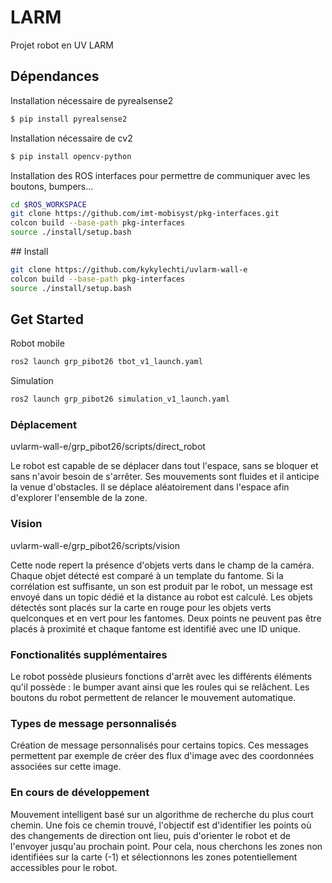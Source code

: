 # LARM
Projet robot en UV LARM

## Dépendances

Installation nécessaire de pyrealsense2
```sh
$ pip install pyrealsense2
```
Installation nécessaire de cv2
```sh
$ pip install opencv-python
```
Installation des ROS interfaces pour permettre de communiquer avec les boutons, bumpers...
```sh
cd $ROS_WORKSPACE
git clone https://github.com/imt-mobisyst/pkg-interfaces.git
colcon build --base-path pkg-interfaces
source ./install/setup.bash
```

## Install
```sh
git clone https://github.com/kykylechti/uvlarm-wall-e
colcon build --base-path pkg-interfaces
source ./install/setup.bash
```

## Get Started
Robot mobile
```sh
ros2 launch grp_pibot26 tbot_v1_launch.yaml
```

Simulation
```sh
ros2 launch grp_pibot26 simulation_v1_launch.yaml
```

### Déplacement

uvlarm-wall-e/grp_pibot26/scripts/direct_robot

Le robot est capable de se déplacer dans tout l'espace, sans se bloquer et sans n'avoir besoin de s'arrêter.
Ses mouvements sont fluides et il anticipe la venue d'obstacles.
Il se déplace aléatoirement dans l'espace afin d'explorer l'ensemble de la zone.

### Vision

uvlarm-wall-e/grp_pibot26/scripts/vision

Cette node repert la présence d'objets verts dans le champ de la caméra. Chaque objet détecté est comparé à un template du fantome. Si la corrélation est suffisante, un son est produit par le robot, un message est envoyé dans un topic dédié et la distance au robot est calculé.
Les objets détectés sont placés sur la carte en rouge pour les objets verts quelconques et en vert pour les fantomes. Deux points ne peuvent pas être placés à proximité et chaque fantome est identifié avec une ID unique.

### Fonctionalités supplémentaires 
Le robot possède plusieurs fonctions d'arrêt avec les différents éléments qu'il possède : le bumper avant ainsi que les roules qui se relâchent.
Les boutons du robot permettent de relancer le mouvement automatique.

### Types de message personnalisés
Création de message personnalisés pour certains topics. Ces messages permettent par exemple de créer des flux d'image avec des coordonnées associées sur cette image. 

### En cours de développement
Mouvement intelligent basé sur un algorithme de recherche du plus court chemin. Une fois ce chemin trouvé, l'objectif est d'identifier les points où des changements de direction ont lieu, puis d'orienter le robot et de l'envoyer jusqu'au prochain point.
Pour cela, nous cherchons les zones non identifiées sur la carte (-1) et sélectionnons les zones potentiellement accessibles pour le robot.